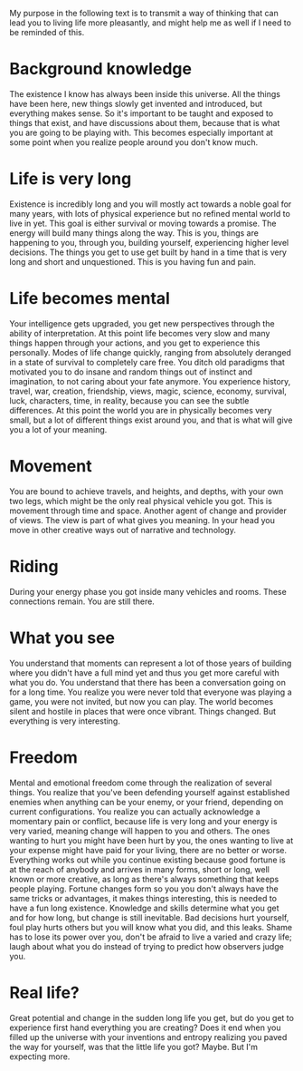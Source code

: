 My purpose in the following text is to transmit a way of thinking that
can lead you to living life more pleasantly, and might help me as well
if I need to be reminded of this.

# Background knowledge

The existence I know has always been inside this universe. All the
things have been here, new things slowly get invented and introduced,
but everything makes sense. So it's important to be taught and exposed
to things that exist, and have discussions about them, because that is
what you are going to be playing with. This becomes especially important
at some point when you realize people around you don't know much.

# Life is very long

Existence is incredibly long and you will mostly act towards a noble
goal for many years, with lots of physical experience but no refined
mental world to live in yet. This goal is either survival or moving
towards a promise. The energy will build many things along the way. This
is you, things are happening to you, through you, building yourself,
experiencing higher level decisions. The things you get to use get built
by hand in a time that is very long and short and unquestioned. This is
you having fun and pain.

# Life becomes mental

Your intelligence gets upgraded, you get new perspectives through the
ability of interpretation. At this point life becomes very slow and many
things happen through your actions, and you get to experience this
personally. Modes of life change quickly, ranging from absolutely
deranged in a state of survival to completely care free. You ditch old
paradigms that motivated you to do insane and random things out of
instinct and imagination, to not caring about your fate anymore. You
experience history, travel, war, creation, friendship, views, magic,
science, economy, survival, luck, characters, time, in reality, because
you can see the subtle differences. At this point the world you are in
physically becomes very small, but a lot of different things exist
around you, and that is what will give you a lot of your meaning.

# Movement

You are bound to achieve travels, and heights, and depths, with your own
two legs, which might be the only real physical vehicle you got. This is
movement through time and space. Another agent of change and provider of
views. The view is part of what gives you meaning. In your head you move
in other creative ways out of narrative and technology.

# Riding

During your energy phase you got inside many vehicles and rooms. These
connections remain. You are still there.

# What you see

You understand that moments can represent a lot of those years of
building where you didn't have a full mind yet and thus you get more
careful with what you do. You understand that there has been a
conversation going on for a long time. You realize you were never told
that everyone was playing a game, you were not invited, but now you can
play. The world becomes silent and hostile in places that were once
vibrant. Things changed. But everything is very interesting.

# Freedom

Mental and emotional freedom come through the realization of several
things. You realize that you've been defending yourself against
established enemies when anything can be your enemy, or your friend,
depending on current configurations. You realize you can actually
acknowledge a momentary pain or conflict, because life is very long and
your energy is very varied, meaning change will happen to you and
others. The ones wanting to hurt you might have been hurt by you, the
ones wanting to live at your expense might have paid for your living,
there are no better or worse. Everything works out while you continue
existing because good fortune is at the reach of anybody and arrives in
many forms, short or long, well known or more creative, as long as
there's always something that keeps people playing. Fortune changes form
so you you don't always have the same tricks or advantages, it makes
things interesting, this is needed to have a fun long existence.
Knowledge and skills determine what you get and for how long, but change
is still inevitable. Bad decisions hurt yourself, foul play hurts others
but you will know what you did, and this leaks. Shame has to lose its
power over you, don't be afraid to live a varied and crazy life; laugh
about what you do instead of trying to predict how observers judge you.

# Real life?

Great potential and change in the sudden long life you get, but do you
get to experience first hand everything you are creating? Does it end
when you filled up the universe with your inventions and entropy
realizing you paved the way for yourself, was that the little life you
got? Maybe. But I'm expecting more.